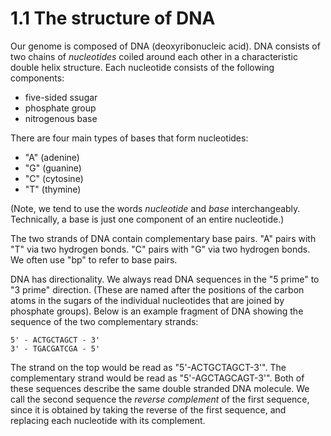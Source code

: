 # 1.1 The structure of DNA

Our genome is composed of DNA (deoxyribonucleic acid).
DNA consists of two chains of *nucleotides* coiled around each other in a characteristic double helix structure.
Each nucleotide consists of the following components:

* five-sided ssugar
* phosphate group
* nitrogenous base

There are four main types of bases that form nucleotides:

* "A" (adenine)
* "G" (guanine)
* "C" (cytosine)
* "T" (thymine)

(Note, we tend to use the words *nucleotide* and *base* interchangeably. Technically, a base is just one component of an entire nucleotide.)

The two strands of DNA contain complementary base pairs.
"A" pairs with "T" via two hydrogen bonds. "C" pairs with "G" via two hydrogen bonds.
We often use "bp" to refer to base pairs.

DNA has directionality. We always read DNA sequences in the "5 prime" to "3 prime" direction. (These are named after the positions of the carbon atoms in the sugars of the individual nucleotides that are joined by phosphate groups). Below is an example fragment of DNA showing the sequence of the two complementary strands:

```
5' - ACTGCTAGCT - 3'
3' - TGACGATCGA - 5'
```

The strand on the top would be read as "5'-ACTGCTAGCT-3'".
The complementary strand would be read as "5'-AGCTAGCAGT-3'".
Both of these sequences describe the same double stranded DNA molecule.
We call the second sequence the *reverse complement* of the first sequence, since it is obtained by taking the reverse of the first sequence, and replacing each nucleotide with its complement.

